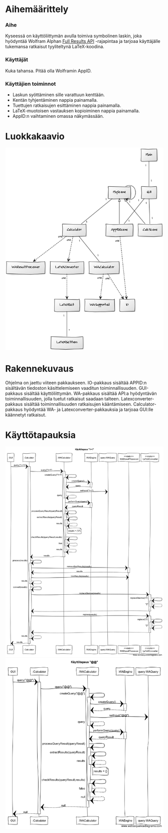 # Aihemäärittely
### Aihe
Kyseessä on käyttöliittymän avulla toimiva symbolinen laskin, joka hyödyntää
Wolfram Alphan [Full Results API](https://products.wolframalpha.com/api/explorer/)
-rajapintaa ja tarjoaa käyttäjälle tukemansa ratkaisut tyyliteltynä LaTeX-koodina.
### Käyttäjät
Kuka tahansa. Pitää olla Wolframin AppID.
### Käyttäjien toiminnot
- Laskun syöttäminen sille varattuun kenttään.
- Kentän tyhjentäminen nappia painamalla.
- Tuettujen ratkaisujen esittäminen nappia painamalla.
- LaTeX-muotoisen vastauksen kopioiminen nappia painamalla.
- AppID:n vaihtaminen omassa näkymässään.
# Luokkakaavio
![Luokkakaavio](luokkakaavio.png)
# Rakennekuvaus
Ohjelma on jaettu viiteen pakkaukseen. IO-pakkaus sisältää APPID:n sisältävän tiedoston käsittelemiseen vaaditun toiminnallisuuden. GUI-pakkaus sisältää käyttöliittymän. WA-pakkaus sisältää API:a hyödyntävän toiminnallisuuden, jolla tuetut ratkaisut saadaan talteen. Latexconverter-pakkaus sisältää toiminnallisuuden ratkaisujen kääntämiseen. Calculator-pakkaus hyödyntää WA- ja Latexconverter-pakkauksia ja tarjoaa GUI:lle käännetyt ratkaisut.
# Käyttötapauksia
![Käyttötapaus 1](sekvenssikaavio_1.png)
![Käyttötapaus 2](sekvenssikaavio_2.png)
